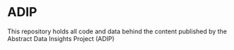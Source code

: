 # ADIP
This repository holds all code and data behind the content published by the Abstract Data Insights Project (ADIP)
